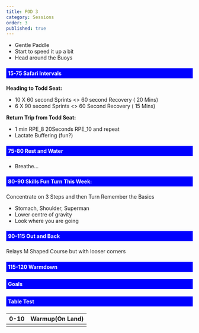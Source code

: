 ```yaml
---
title: POD 3
category: Sessions
order: 3
published: true
---
```


<style>
h4 {
  color: white;
  padding: 5px;
  background-color: blue 
}
</style>



- Gentle Paddle
- Start to speed it up a bit
- Head around the Buoys

#### 15-75 	Safari Intervals 	
**Heading to Todd Seat:**
- 10 X 60 second Sprints <> 60 second Recovery ( 20 Mins)
- 6 X 90 second Sprints <> 60 Second Recovery ( 15 Mins)

**Return Trip from Todd Seat:**
- 1 min RPE_8 20Seconds RPE_10 and repeat
- Lactate Buffering (fun?)

#### 75-80 	Rest and Water 	 
- Breathe...

#### 80-90 	Skills 	Fun Turn This Week:
Concentrate on 3 Steps and then Turn
Remember the Basics
- Stomach, Shoulder, Superman
- Lower centre of gravity
- Look where you are going

#### 90-115 	Out and Back
Relays 	M Shaped Course but with looser corners

#### 115-120 	Warmdown 	 

#### Goals


#### Table Test
| 0-10  |	Warmup(On Land) | 	
| ------- | ------ |
|    |    |

